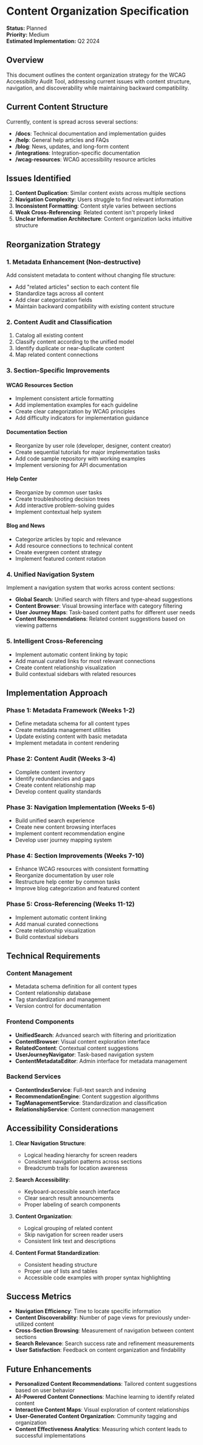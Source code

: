 # Content Organization Specification

**Status:** Planned  
**Priority:** Medium  
**Estimated Implementation:** Q2 2024  

## Overview

This document outlines the content organization strategy for the WCAG Accessibility Audit Tool, addressing current issues with content structure, navigation, and discoverability while maintaining backward compatibility.

## Current Content Structure

Currently, content is spread across several sections:

- **/docs**: Technical documentation and implementation guides
- **/help**: General help articles and FAQs
- **/blog**: News, updates, and long-form content
- **/integrations**: Integration-specific documentation
- **/wcag-resources**: WCAG accessibility resource articles

## Issues Identified

1. **Content Duplication**: Similar content exists across multiple sections
2. **Navigation Complexity**: Users struggle to find relevant information
3. **Inconsistent Formatting**: Content style varies between sections
4. **Weak Cross-Referencing**: Related content isn't properly linked
5. **Unclear Information Architecture**: Content organization lacks intuitive structure

## Reorganization Strategy

### 1. Metadata Enhancement (Non-destructive)

Add consistent metadata to content without changing file structure:

- Add "related articles" section to each content file
- Standardize tags across all content
- Add clear categorization fields
- Maintain backward compatibility with existing content structure

### 2. Content Audit and Classification

1. Catalog all existing content
2. Classify content according to the unified model
3. Identify duplicate or near-duplicate content
4. Map related content connections

### 3. Section-Specific Improvements

#### WCAG Resources Section

- Implement consistent article formatting
- Add implementation examples for each guideline
- Create clear categorization by WCAG principles
- Add difficulty indicators for implementation guidance

#### Documentation Section

- Reorganize by user role (developer, designer, content creator)
- Create sequential tutorials for major implementation tasks
- Add code sample repository with working examples
- Implement versioning for API documentation

#### Help Center

- Reorganize by common user tasks
- Create troubleshooting decision trees
- Add interactive problem-solving guides
- Implement contextual help system

#### Blog and News

- Categorize articles by topic and relevance
- Add resource connections to technical content
- Create evergreen content strategy
- Implement featured content rotation

### 4. Unified Navigation System

Implement a navigation system that works across content sections:

- **Global Search**: Unified search with filters and type-ahead suggestions
- **Content Browser**: Visual browsing interface with category filtering
- **User Journey Maps**: Task-based content paths for different user needs
- **Content Recommendations**: Related content suggestions based on viewing patterns

### 5. Intelligent Cross-Referencing

- Implement automatic content linking by topic
- Add manual curated links for most relevant connections
- Create content relationship visualization
- Build contextual sidebars with related resources

## Implementation Approach

### Phase 1: Metadata Framework (Weeks 1-2)

- Define metadata schema for all content types
- Create metadata management utilities
- Update existing content with basic metadata
- Implement metadata in content rendering

### Phase 2: Content Audit (Weeks 3-4)

- Complete content inventory
- Identify redundancies and gaps
- Create content relationship map
- Develop content quality standards

### Phase 3: Navigation Implementation (Weeks 5-6)

- Build unified search experience
- Create new content browsing interfaces
- Implement content recommendation engine
- Develop user journey mapping system

### Phase 4: Section Improvements (Weeks 7-10)

- Enhance WCAG resources with consistent formatting
- Reorganize documentation by user role
- Restructure help center by common tasks
- Improve blog categorization and featured content

### Phase 5: Cross-Referencing (Weeks 11-12)

- Implement automatic content linking
- Add manual curated connections
- Create relationship visualization
- Build contextual sidebars

## Technical Requirements

### Content Management

- Metadata schema definition for all content types
- Content relationship database
- Tag standardization and management
- Version control for documentation

### Frontend Components

- **UnifiedSearch**: Advanced search with filtering and prioritization
- **ContentBrowser**: Visual content exploration interface
- **RelatedContent**: Contextual content suggestions
- **UserJourneyNavigator**: Task-based navigation system
- **ContentMetadataEditor**: Admin interface for metadata management

### Backend Services

- **ContentIndexService**: Full-text search and indexing
- **RecommendationEngine**: Content suggestion algorithms
- **TagManagementService**: Standardization and classification
- **RelationshipService**: Content connection management

## Accessibility Considerations

1. **Clear Navigation Structure**:
   - Logical heading hierarchy for screen readers
   - Consistent navigation patterns across sections
   - Breadcrumb trails for location awareness

2. **Search Accessibility**:
   - Keyboard-accessible search interface
   - Clear search result announcements
   - Proper labeling of search components

3. **Content Organization**:
   - Logical grouping of related content
   - Skip navigation for screen reader users
   - Consistent link text and descriptions

4. **Content Format Standardization**:
   - Consistent heading structure
   - Proper use of lists and tables
   - Accessible code examples with proper syntax highlighting

## Success Metrics

- **Navigation Efficiency**: Time to locate specific information
- **Content Discoverability**: Number of page views for previously under-utilized content
- **Cross-Section Browsing**: Measurement of navigation between content sections
- **Search Relevance**: Search success rate and refinement measurements
- **User Satisfaction**: Feedback on content organization and findability

## Future Enhancements

- **Personalized Content Recommendations**: Tailored content suggestions based on user behavior
- **AI-Powered Content Connections**: Machine learning to identify related content
- **Interactive Content Maps**: Visual exploration of content relationships
- **User-Generated Content Organization**: Community tagging and organization
- **Content Effectiveness Analytics**: Measuring which content leads to successful implementations